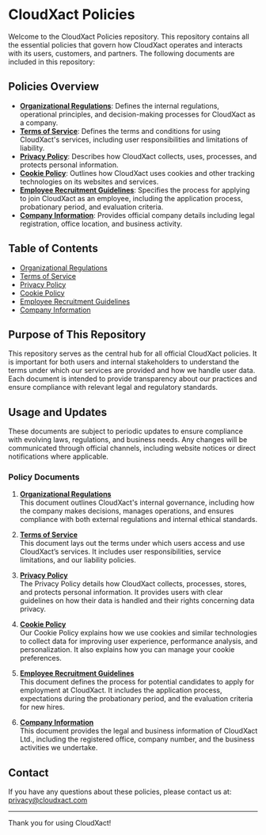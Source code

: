 # CloudXact Policies

Welcome to the CloudXact Policies repository. This repository contains all the essential policies that govern how CloudXact operates and interacts with its users, customers, and partners. The following documents are included in this repository:

## Policies Overview

- **[Organizational Regulations](organizational-regulations.md)**: Defines the internal regulations, operational principles, and decision-making processes for CloudXact as a company.
- **[Terms of Service](terms.md)**: Defines the terms and conditions for using CloudXact's services, including user responsibilities and limitations of liability.
- **[Privacy Policy](privacy-policy.md)**: Describes how CloudXact collects, uses, processes, and protects personal information.
- **[Cookie Policy](cookie-policy.md)**: Outlines how CloudXact uses cookies and other tracking technologies on its websites and services.
- **[Employee Recruitment Guidelines](employee-recruitment.md)**: Specifies the process for applying to join CloudXact as an employee, including the application process, probationary period, and evaluation criteria.
- **[Company Information](company-information.md)**: Provides official company details including legal registration, office location, and business activity.

## Table of Contents

- [Organizational Regulations](organizational-regulations.md)
- [Terms of Service](terms.md)
- [Privacy Policy](privacy-policy.md)
- [Cookie Policy](cookie-policy.md)
- [Employee Recruitment Guidelines](employee-recruitment.md)
- [Company Information](company-information.md)

## Purpose of This Repository

This repository serves as the central hub for all official CloudXact policies. It is important for both users and internal stakeholders to understand the terms under which our services are provided and how we handle user data. Each document is intended to provide transparency about our practices and ensure compliance with relevant legal and regulatory standards.

## Usage and Updates

These documents are subject to periodic updates to ensure compliance with evolving laws, regulations, and business needs. Any changes will be communicated through official channels, including website notices or direct notifications where applicable.

### Policy Documents

1. **[Organizational Regulations](organizational-regulations.md)**  
   This document outlines CloudXact's internal governance, including how the company makes decisions, manages operations, and ensures compliance with both external regulations and internal ethical standards.

2. **[Terms of Service](terms.md)**  
   This document lays out the terms under which users access and use CloudXact’s services. It includes user responsibilities, service limitations, and our liability policies.

3. **[Privacy Policy](privacy-policy.md)**  
   The Privacy Policy details how CloudXact collects, processes, stores, and protects personal information. It provides users with clear guidelines on how their data is handled and their rights concerning data privacy.

4. **[Cookie Policy](cookie-policy.md)**  
   Our Cookie Policy explains how we use cookies and similar technologies to collect data for improving user experience, performance analysis, and personalization. It also explains how you can manage your cookie preferences.

5. **[Employee Recruitment Guidelines](employee-recruitment.md)**  
   This document defines the process for potential candidates to apply for employment at CloudXact. It includes the application process, expectations during the probationary period, and the evaluation criteria for new hires.

6. **[Company Information](company-information.md)**  
   This document provides the legal and business information of CloudXact Ltd., including the registered office, company number, and the business activities we undertake.

## Contact

If you have any questions about these policies, please contact us at:  
[privacy@cloudxact.com](mailto:privacy@cloudxact.com)

---

Thank you for using CloudXact!

